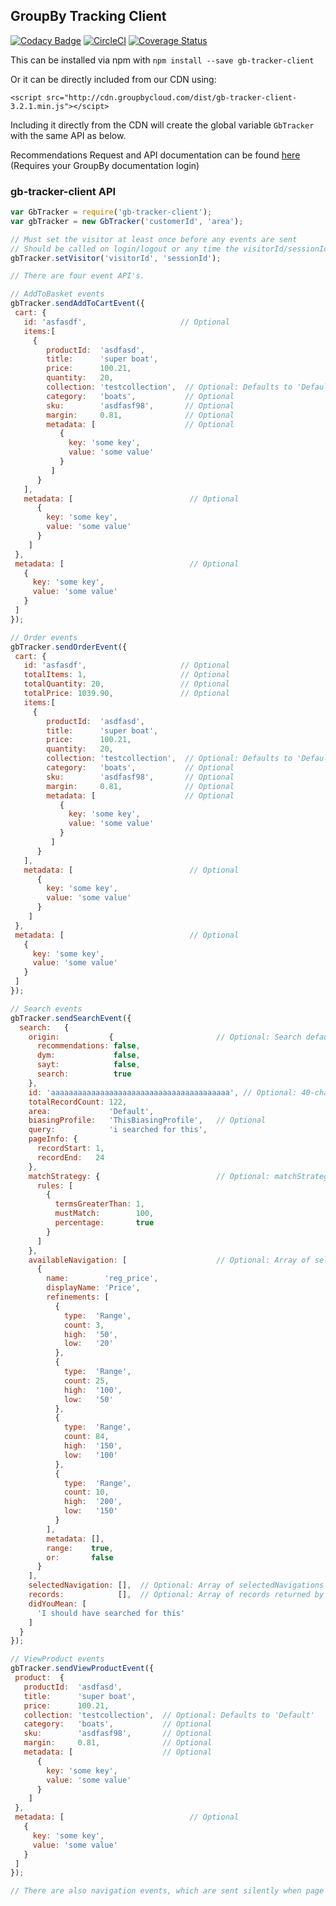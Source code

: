 ## GroupBy Tracking Client
[![Codacy Badge](https://api.codacy.com/project/badge/Grade/75c724f290884b72b305fc4b748bef95)](https://www.codacy.com/app/GroupByInc/gb-tracker-client?utm_source=github.com&amp;utm_medium=referral&amp;utm_content=groupby/gb-tracker-client&amp;utm_campaign=Badge_Grade) [![CircleCI](https://circleci.com/gh/groupby/gb-tracker-client.svg?style=svg)](https://circleci.com/gh/groupby/gb-tracker-client) [![Coverage Status](https://coveralls.io/repos/github/groupby/gb-tracker-client/badge.svg?branch=master)](https://coveralls.io/github/groupby/gb-tracker-client?branch=master)

This can be installed via npm with `npm install --save gb-tracker-client`

Or it can be directly included from our CDN using:
```
<script src="http://cdn.groupbycloud.com/dist/gb-tracker-client-3.2.1.min.js"></scipt>
```

Including it directly from the CDN will create the global variable 
`GbTracker` with the same API as below.

Recommendations Request and API documentation can be found [here](http://docs.recommendations.groupbyinc.com/documentation.html?e=wisdom&topic=150_recommendations/01_RecommendationsRequests.md&cid=) (Requires your GroupBy documentation login)

### gb-tracker-client API
```javascript
var GbTracker = require('gb-tracker-client');
var gbTracker = new GbTracker('customerId', 'area');

// Must set the visitor at least once before any events are sent
// Should be called on login/logout or any time the visitorId/sessionId change
gbTracker.setVisitor('visitorId', 'sessionId');

// There are four event API's.

// AddToBasket events
gbTracker.sendAddToCartEvent({
 cart: {
   id: 'asfasdf',                     // Optional
   items:[  
     {
        productId:  'asdfasd',
        title:      'super boat',
        price:      100.21,
        quantity:   20,
        collection: 'testcollection',  // Optional: Defaults to 'Default'
        category:   'boats',           // Optional
        sku:        'asdfasf98',       // Optional
        margin:     0.81,              // Optional
        metadata: [                    // Optional
           {
             key: 'some key',
             value: 'some value'
           }
         ]
      }
   ],
   metadata: [                          // Optional
      {
        key: 'some key',
        value: 'some value'
      }
    ]
 },
 metadata: [                            // Optional
   {
     key: 'some key',
     value: 'some value'
   }
 ]
});

// Order events
gbTracker.sendOrderEvent({
 cart: {
   id: 'asfasdf',                     // Optional
   totalItems: 1,                     // Optional
   totalQuantity: 20,                 // Optional
   totalPrice: 1039.90,               // Optional
   items:[  
     {
        productId:  'asdfasd',
        title:      'super boat',
        price:      100.21,
        quantity:   20,
        collection: 'testcollection',  // Optional: Defaults to 'Default'
        category:   'boats',           // Optional
        sku:        'asdfasf98',       // Optional
        margin:     0.81,              // Optional
        metadata: [                    // Optional
           {
             key: 'some key',
             value: 'some value'
           }
         ]
      }
   ],
   metadata: [                          // Optional
      {
        key: 'some key',
        value: 'some value'
      }
    ]
 },
 metadata: [                            // Optional
   {
     key: 'some key',
     value: 'some value'
   }
 ]
});

// Search events
gbTracker.sendSearchEvent({
  search:   {
    origin:           {                       // Optional: Search defaults to true
      recommendations: false,
      dym:             false,
      sayt:            false,
      search:          true
    },
    id: 'aaaaaaaaaaaaaaaaaaaaaaaaaaaaaaaaaaaaaaaa', // Optional: 40-character search ID
    totalRecordCount: 122,
    area:             'Default',
    biasingProfile:   'ThisBiasingProfile',   // Optional
    query:            'i searched for this',
    pageInfo: {           
      recordStart: 1,
      recordEnd:   24
    },
    matchStrategy: {                          // Optional: matchStrategy returned by searchandiser
      rules: [
        {
          termsGreaterThan: 1,
          mustMatch:        100,
          percentage:       true
        }
      ]
    },
    availableNavigation: [                    // Optional: Array of selectedNavigations returned by searchandiser
      {
        name:        'reg_price',
        displayName: 'Price',
        refinements: [
          {
            type:  'Range',
            count: 3,
            high:  '50',
            low:   '20'
          },
          {
            type:  'Range',
            count: 25,
            high:  '100',
            low:   '50'
          },
          {
            type:  'Range',
            count: 84,
            high:  '150',
            low:   '100'
          },
          {
            type:  'Range',
            count: 10,
            high:  '200',
            low:   '150'
          }
        ],
        metadata: [],
        range:    true,
        or:       false
      }
    ],
    selectedNavigation: [],  // Optional: Array of selectedNavigations returned by searchandiser
    records:            [],  // Optional: Array of records returned by searchandiser
    didYouMean: [
      'I should have searched for this'
    ]
  }
});

// ViewProduct events
gbTracker.sendViewProductEvent({
 product:  {
   productId:  'asdfasd',
   title:      'super boat',
   price:      100.21,
   collection: 'testcollection',  // Optional: Defaults to 'Default'
   category:   'boats',           // Optional
   sku:        'asdfasf98',       // Optional
   margin:     0.81,              // Optional
   metadata: [                    // Optional
      {
        key: 'some key',
        value: 'some value'
      }
    ]
 },
 metadata: [                            // Optional
   {
     key: 'some key',
     value: 'some value'
   }
 ]
});

// There are also navigation events, which are sent silently when page or URL changes

```
